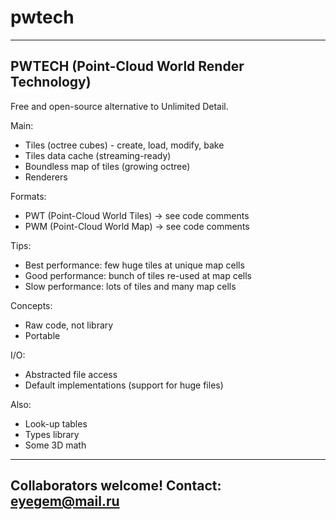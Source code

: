 # pwtech
----------------------------------------------------------------
PWTECH (Point-Cloud World Render Technology)
----------------------------------------------------------------

Free and open-source alternative to Unlimited Detail.

Main:
  + Tiles (octree cubes) - create, load, modify, bake
  + Tiles data cache (streaming-ready)
  + Boundless map of tiles (growing octree)
  + Renderers

Formats:
  + PWT (Point-Cloud World Tiles) -> see code comments
  + PWM (Point-Cloud World Map)   -> see code comments

Tips:
  + Best performance: few huge tiles at unique map cells
  + Good performance: bunch of tiles re-used at map cells
  + Slow performance: lots of tiles and many map cells

Concepts:
  + Raw code, not library
  + Portable

I/O:
  + Abstracted file access
  + Default implementations (support for huge files)

Also:
  + Look-up tables
  + Types library
  + Some 3D math

----------------------------------------------------------------
Collaborators welcome! Contact: eyegem@mail.ru
----------------------------------------------------------------
